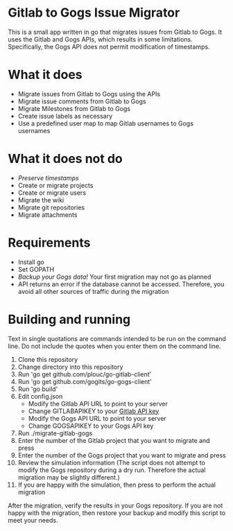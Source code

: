 # Gitlab to Gogs Issue Migrator

This is a small app written in go that migrates issues from Gitlab to Gogs. It
uses the Gitlab and Gogs APIs, which results in some limitations. Specifically,
the Gogs API does not permit modification of timestamps.

# What it does

- Migrate issues from Gitlab to Gogs using the APIs
- Migrate issue comments from Gitlab to Gogs
- Migrate Milestones from Gitlab to Gogs
- Create issue labels as necessary
- Use a predefined user map to map Gitlab usernames to Gogs usernames

# What it does not do

- *Preserve timestamps*
- Create or migrate projects
- Create or migrate users
- Migrate the wiki
- Migrate git repositories
- Migrate attachments

# Requirements

- Install go
- Set GOPATH
- *Backup your Gogs data!* Your first migration may not go as planned
- API returns an error if the database cannot be accessed. Therefore, you avoid all other sources of traffic during the migration

# Building and running

Text in single quotations are commands intended to be run on the command line.
Do not include the quotes when you enter them on the command line.

1. Clone this repository
2. Change directory into this repository
3. Run 'go get github.com/plouc/go-gitlab-client'
4. Run 'go get github.com/gogits/go-gogs-client'
5. Run 'go build'
6. Edit config.json
	- Modify the Gitlab API URL to point to your server
	- Change GITLABAPIKEY to your [Gitlab API key](https://www.safaribooksonline.com/library/view/gitlab-cookbook/9781783986842/ch06s05.html)
	- Modify the Gogs API URL to point to your server
	- Change GOGSAPIKEY to your Gogs API key
7. Run ./migrate-gitlab-gogs
8. Enter the number of the Gitlab project that you want to migrate and press
   <enter>
9. Enter the number of the Gogs project that you want to migrate and press
   <enter>
10. Review the simulation information (The script does not attempt to modify the
    Gogs repository during a dry run. Therefore the actual migration may be
    slightly different.)
11. If you are happy with the simulation, then press <Enter> to perform the actual
    migration

After the migration, verify the results in your Gogs repository. If you are not
happy with the migration, then restore your backup and modify this script to
meet your needs.
